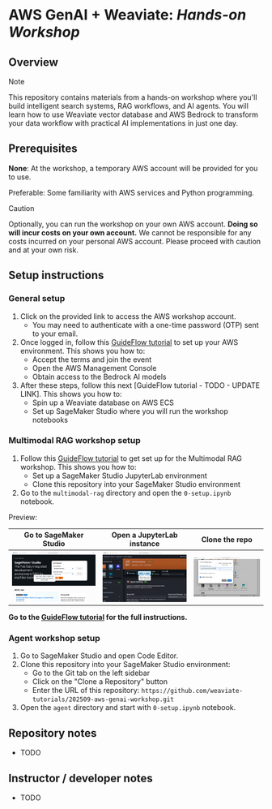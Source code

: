 # AWS GenAI + Weaviate: *Hands-on Workshop*

## Overview

> [!NOTE]
> This repository contains materials from a hands-on workshop where you'll build intelligent search systems, RAG workflows, and AI agents. You will learn how to use Weaviate vector database and AWS Bedrock to transform your data workflow with practical AI implementations in just one day.

## Prerequisites

**None**: At the workshop, a temporary AWS account will be provided for you to use.

Preferable: Some familiarity with AWS services and Python programming.

> [!CAUTION]
> Optionally, you can run the workshop on your own AWS account. **Doing so will incur costs on your own account.** We cannot be responsible for any costs incurred on your personal AWS account. Please proceed with caution and at your own risk.

## Setup instructions

### General setup

1. Click on the provided link to access the AWS workshop account.
    - You may need to authenticate with a one-time password (OTP) sent to your email.
2. Once logged in, follow this [GuideFlow tutorial](https://app.guideflow.com/player/lpnvo37sjr) to set up your AWS environment. This shows you how to:
    - Accept the terms and join the event
    - Open the AWS Management Console
    - Obtain access to the Bedrock AI models
3. After these steps, follow this next [GuideFlow tutorial - TODO - UPDATE LINK]. This shows you how to:
    - Spin up a Weaviate database on AWS ECS
    - Set up SageMaker Studio where you will run the workshop notebooks

### Multimodal RAG workshop setup

1. Follow this [GuideFlow tutorial](https://app.guideflow.com/player/3r3d3nmsnp) to get set up for the Multimodal RAG workshop. This shows you how to:
    - Set up a SageMaker Studio JupyterLab environment
    - Clone this repository into your SageMaker Studio environment
2. Go to the `multimodal-rag` directory and open the `0-setup.ipynb` notebook.

Preview:

| Go to SageMaker Studio | Open a JupyterLab instance | Clone the repo |
|----------|----------|----------|
| ![Go to SageMaker Studio](assets/mmrag-setup-preview-1.png) | ![Open a JupyterLab instance](assets/mmrag-setup-preview-2.png) | ![Clone the repo](assets/mmrag-setup-preview-3.png) |

**Go to the [GuideFlow tutorial](https://app.guideflow.com/player/3r3d3nmsnp) for the full instructions.**

### Agent workshop setup

1. Go to SageMaker Studio and open Code Editor.
2. Clone this repository into your SageMaker Studio environment:
    - Go to the Git tab on the left sidebar
    - Click on the "Clone a Repository" button
    - Enter the URL of this repository: `https://github.com/weaviate-tutorials/202509-aws-genai-workshop.git`
3. Open the `agent` directory and start with `0-setup.ipynb` notebook.

## Repository notes

- TODO

## Instructor / developer notes

- TODO
